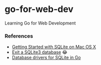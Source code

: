 # go-for-web-dev
Learning Go for Web Development

### References
- [Getting Started with SQLite on Mac OS X](http://razorsql.com/articles/sqlite_mac.html)
- [Exit a SQLite3 database](https://stackoverflow.com/questions/34747624/exit-a-sqlite3-database) 😂
- [Database drivers for SQLite in Go](https://astaxie.gitbooks.io/build-web-application-with-golang/en/05.3.html)
